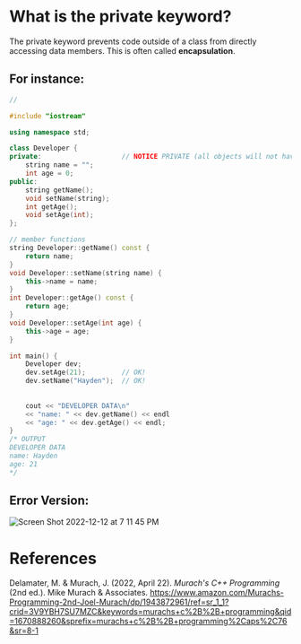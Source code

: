 # What is the private keyword? 

The private keyword prevents code outside of a class from directly accessing data members. This is often called **encapsulation**. 


## For instance: 
```cpp 
//

#include "iostream"

using namespace std;

class Developer {
private:                    // NOTICE PRIVATE (all objects will not have direct access to name or age) 
    string name = "";
    int age = 0;
public:
    string getName();       
    void setName(string);
    int getAge();
    void setAge(int);
};

// member functions
string Developer::getName() const {
    return name;
}
void Developer::setName(string name) {
    this->name = name;
}
int Developer::getAge() const {
    return age;
}
void Developer::setAge(int age) {
    this->age = age;
}

int main() {
    Developer dev;
    dev.setAge(21);         // OK!
    dev.setName("Hayden");  // OK!
    
    
    cout << "DEVELOPER DATA\n"
    << "name: " << dev.getName() << endl
    << "age: " << dev.getAge() << endl;
}
/* OUTPUT
DEVELOPER DATA
name: Hayden
age: 21
*/

``` 

## Error Version: 
![Screen Shot 2022-12-12 at 7 11 45 PM](https://user-images.githubusercontent.com/109105989/207191633-dbf74f1a-0706-4659-acfe-4d6216ed8d9f.png)


# References 
Delamater, M. & Murach, J. (2022, April 22). *Murach's C++ Programming* (2nd ed.). Mike Murach & Associates. <https://www.amazon.com/Murachs-Programming-2nd-Joel-Murach/dp/1943872961/ref=sr_1_1?crid=3V9YBH7SU7MZC&keywords=murachs+c%2B%2B+programming&qid=1670888260&sprefix=murachs+c%2B%2B+programming%2Caps%2C76&sr=8-1>  
